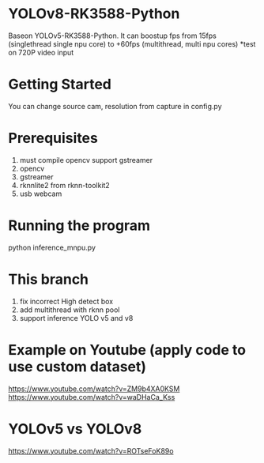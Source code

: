 # YOLOv8-RK3588-Python
Baseon YOLOv5-RK3588-Python. It can boostup fps from 15fps (singlethread single npu core) to +60fps (multithread, multi npu cores)
*test on 720P video input

# Getting Started
You can change source cam, resolution from capture in config.py

# Prerequisites
1. must compile opencv support gstreamer
2. opencv
3. gstreamer
4. rknnlite2 from rknn-toolkit2
5. usb webcam

# Running the program
python inference_mnpu.py

# This branch
1. fix incorrect High detect box
2. add multithread with rknn pool
3. support inference YOLO v5 and v8

# Example on Youtube (apply code to use custom dataset)
https://www.youtube.com/watch?v=ZM9b4XA0KSM
https://www.youtube.com/watch?v=waDHaCa_Kss
# YOLOv5 vs YOLOv8
https://www.youtube.com/watch?v=ROTseFoK89o
